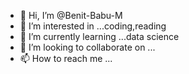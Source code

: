 - 👋 Hi, I’m @Benit-Babu-M
- 👀 I’m interested in ...coding,reading
- 🌱 I’m currently learning ...data science
- 💞️ I’m looking to collaborate on ...
- 📫 How to reach me ...

<!---
Benit-Babu-M/Benit-Babu-M is a ✨ special ✨ repository because its `README.md` (this file) appears on your GitHub profile.
You can click the Preview link to take a look at your changes.
--->
